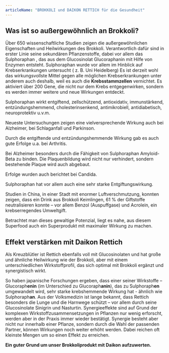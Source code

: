 ```yaml
---
articleName: "BROKKOLI und DAIKON RETTICH für die Gesundheit"
---
```



## Was ist so außergewöhnlich an Brokkoli?

Über 650 wissenschaftliche Studien zeigen die außergewöhnlichen Eigenschaften und Heilwirkungen des Brokkoli. Verantwortlich dafür sind in erster Linie  seine sekundären Pflanzenstoffe, dabei vor allem das Sulphoraphan , das aus dem Glucosinolat Glucoraphanin mit Hilfe von Enzymen entsteht.
Sulphoraphan wurde vor allem im Hinblick auf Krebserkrankungen untersucht ( z. B. Uni Heidelberg)
Es ist derzeit wohl das wirkungsvollste Mittel gegen alle möglichen Krebserkrankungen unter anderem auch deshalb, weil es auch die **Krebsstammzellen** vernichtet. 
Es aktiviert über 200 Gene, die nicht nur dem Krebs entgegenwirken, sondern es werden immer weitere und neue Wirkungen  entdeckt.

Sulphoraphan wirkt  entgiftend, zellschützend, antioxidativ, immunstärkend, entzündungshemmend, cholesterinsenkend,  antimikrobiell,  antidiabetisch, neuroprotektiv  u.v.m.

Neueste Untersuchungen zeigen eine vielversprechende Wirkung auch bei Alzheimer, bei Schlaganfall und Parkinson.

Durch die entgiftende und entzündungshemmende Wirkung gab es auch gute Erfolge u.a. bei Arthritis.

Bei Alzheimer besonders durch die Fähigkeit von Sulphoraphan Amyloid-Beta zu binden. Die Plaquenbildung wird nicht nur verhindert, sondern bestehende Plaque wird auch abgebaut.

Erfolge wurden auch berichtet bei Candida.

Sulphoraphan hat vor allem auch eine sehr starke Entgiftungswirkung.

Studien in China, in einer Stadt mit enormer Luftverschmutzung, konnten zeigen, dass ein Drink aus Brokkoli Keimlingen, 61 % der Giftstoffe neutralisieren konnte – vor allem Benzol (Auspuffgase) und Acrolein, ein krebserregendes Umweltgift.


Betrachtet man dieses gewaltige Potenzial, liegt es nahe, aus diesem Superfood auch ein Superprodukt mit maximaler Wirkung zu machen.


## Effekt verstärken mit Daikon Rettich
Als Kreuzblütler ist Rettich ebenfalls voll mit Glucosinolaten und hat große und ähnliche  Heilwirkung wie der Brokkoli, aber mit einem unterschiedlichen Wirkstoffprofil, das sich optimal mit Brokkoli ergänzt und synergistisch wirkt.

So haben japanische Forschungen ergeben, dass einer seiner Wirkstoffe – Glucoraph**enin** (im Unterschied zu Glucoraph**anin**), das zu Sulphoraph**en** umgewandelt wird, sehr starke krebshemmende Wirkung hat - ähnlich wie Sulphoraph**an**. 
Aus der Volksmedizin ist lange bekannt, dass Rettich besonders die  Lunge und die Harnwege schützt – vor allem durch seine Glucosinolate Sinigrin und Nasturtin.
Synergieeffekte sind auf Grund der komplexen Wirkstoffzusammensetzungen in Pflanzen nur wenig erforscht, werden aber in der Praxis immer wieder bestätigt. 
Synergie besteht aber nicht nur innerhalb einer Pflanze, sondern durch die Wahl der passenden Partner, können Wirkungen noch weiter erhöht werden. Dabei reichen oft kleinste Mengen um so einen Effekt zu erreichen.

**Ein guter Grund um unser Brokkoliprodukt mit Daikon aufzuwerten.**